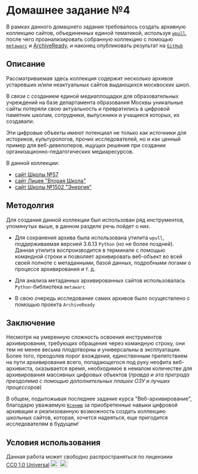 # Домашнее задание №4

В рамках данного домашнего задания требовалось создать архивную коллекцию сайтов, объединенных единой тематикой, используя [`wpull`](https://wpull.readthedocs.io/en/master/), после чего проанализировать собранную коллекцию с помощью [`metawarc`](https://github.com/datacoon/metawarc) и [ArchiveReady](https://archiveready.com/), и наконец опубликовать результат на [`GitHub`](https://github.com/fay-woo/hw_web_archive)

## Описание

Рассматриваемая здесь коллекция содержит несколько архивов устаревших и/или неактуальных сайтов выдающихся москвоских школ.

В связи с созданием единой медиаплощадки для образовательных учреждений на базе департамента образования Москвы уникальные сайты потеряли свою актуальность и превратились в цифровой памятник школам, сотрудники, выпускники и учащиеся которых, их создавали.

Эти цифровые объекты имеют потенциал не только как источники для историков, культурологов, прочих исследователей, но и как ценный пример для веб-девелоперов, ищущих решения при создании организационно-педагогических медиаресурсов.

В данной коллекции:
- [сайт Школы №57](https://www.sch57.ru/)
- [сайт Лицея "Вторая Школа"](https://sch2.ru/)
- [сайт Школы №1502 "Энергия"](https://1502.moscow/)

## Методолгия

Для создания данной коллекции был использован ряд инструментов, упомянутых выше, в данном разделе речь пойдет о них.

- Для сохранения архива была использована утилита `wpull`, поддерживаемая версией 3.6.13 `Python` (но не более поздней). Данная утилита воспроизводится в терминале с помощью командной строки и позволяет архивировать веб-объект во всей своей полноте с метаданными, базой данных, подробными логами о процессе архивирования и т. д.

- Для анализа метаданных архивированных сайтов использовалась `Python`-библиотека `metawarc`

- В свою очередь исследование самих архивов было осуществлено с помощью проекта `ArchiveReady`

## Заключение

Несмотря на умеренную сложность освоения инструментов архивирования, требующих обращения через командную строку, они тем не менее весьма плодотворны и универсальны в эксплуатации. Более того, преодолев порог вхождения, единственным препятствием на пути архивирования всего, попадающегося под руку неофита веб-архивиста, оказывается время, необходимое в немалом количестве для архивирования массивных цифровых объектов (*правда и эта преграда преодолима с помощью дополнительных плашек ОЗУ и лучших процессоров*)

В общем, подытожывая последнее задание курса "Веб-архивирование", благодарю уважаемую [`Ксению`](https://github.com/xiunja) за приобретенные навыки цифровой архивации и реализованную возможность создать коллекцию школьных сайтов, которая, хочется надеяться, еще пригодится исследователям в будущем!

## Условия использования 
<p xmlns:cc="http://creativecommons.org/ns#" >Данная работа может свободно распространяться по лицензиии <a href="http://creativecommons.org/publicdomain/zero/1.0?ref=chooser-v1" target="_blank" rel="license noopener noreferrer" style="display:inline-block;">CC0 1.0 Universal<img style="height:22px!important;margin-left:3px;vertical-align:text-bottom;" src="https://mirrors.creativecommons.org/presskit/icons/cc.svg?ref=chooser-v1"><img style="height:22px!important;margin-left:3px;vertical-align:text-bottom;" src="https://mirrors.creativecommons.org/presskit/icons/zero.svg?ref=chooser-v1"></a></p>
